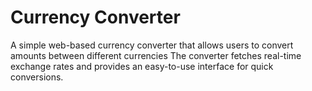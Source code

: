 
# Currency Converter

A simple web-based currency converter that allows users to convert amounts between different currencies
The converter fetches real-time exchange rates and provides an easy-to-use interface for quick conversions.
